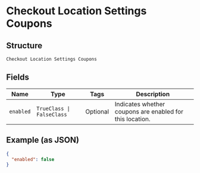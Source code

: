 
# Checkout Location Settings Coupons

## Structure

`Checkout Location Settings Coupons`

## Fields

| Name | Type | Tags | Description |
|  --- | --- | --- | --- |
| `enabled` | `TrueClass \| FalseClass` | Optional | Indicates whether coupons are enabled for this location. |

## Example (as JSON)

```json
{
  "enabled": false
}
```

